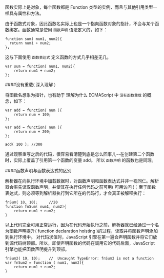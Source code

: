函数实际上是对象，每个函数都是 Function 类型的实例，而且与其他引用类型一样具有属性和方法。

由于函数式对象，因此函数名实际上也是一个指向函数对象的指针，不会与某个函数绑定。函数通常是使用 `函数声明` 语法定义的，如下：

    function sum( num1, num2){
      return num1 + num2;
    };
  
这与下面使用 `函数表达式` 定义函数的方式几乎相差无几。

    var sum = function( num1, num2){
        return num1 + num2;
    };

####没有重载( 深入理解 )

将函数名想象为指针，也有助于 理解为什么 ECMAScript 中 `没有函数重载` 的概念，如下：

    var add = function( num ){
        return num + 100;
    };
        
    var add = function( num ){
        return num + 200;
    };
      
    add( 100 ); //300
    
通过观察重写之后的代码，很容易看清楚到底是怎么回事儿--在创建第二个函数时，实际上覆盖了引用第一个函数的变量 add。 所以 `函数声明` 的函数也是同理。
    
####函数声明与函数表达式的区别

解析器在向执行环境中加载数据时，对函数声明和函数表达式并非一视同仁。解析器会率先读取函数声明，并使其在执行任何代码之前可用( 可用访问 )；至于函数表达式，则必须等到解析器执行到它所在的代码行，才会真正被解释执行：

    fnSum( 10, 10);     //20
    function fnSum( num1, num2){
        return num1 + num2;
    }
    
以上代码完全可用正常运行，因为在代码开始执行之前，解析器就已经通过一个名为函数声明提升( function declaration hoisting )的过程，读取并将函数声明添加到执行环境中。 对代码求值时，JavaScript 引擎在第一遍会声明函数并将它们放到源代码树顶部。所以，即使声明函数的代码在调用它的代码后面，JavaScript 引擎也能把函数声明提升到顶部。

    fnSum2( 10, 10);    //  Uncaught TypeError: fnSum2 is not a function
    var fnSum2 = function ( num1, num2){
        return num1 + num2;
    }

